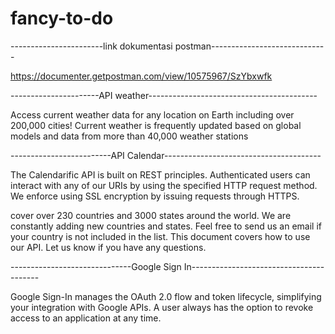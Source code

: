 # fancy-to-do
-----------------------link dokumentasi postman-----------------------------

https://documenter.getpostman.com/view/10575967/SzYbxwfk

----------------------API weather------------------------------------------

Access current weather data for any location on Earth including over 200,000 cities!
Current weather is frequently updated based on global models and data from more than 40,000 weather stations

-------------------------API Calendar---------------------------------------

The Calendarific API is built on REST principles. Authenticated users can interact with any of our URIs by using the specified HTTP request method. We enforce using SSL encryption by issuing requests through HTTPS.

cover over 230 countries and 3000 states around the world. We are constantly adding new countries and states. Feel free to send us an email if your country is not included in the list. This document covers how to use our API. Let us know if you have any questions.

------------------------------Google Sign In----------------------------------------

Google Sign-In manages the OAuth 2.0 flow and token lifecycle, simplifying your integration with Google APIs. A user always has the option to revoke access to an application at any time.